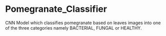 # Pomegranate_Classifier
CNN Model which classifies pomegranate based on leaves images into one of the three categories namely BACTERIAL, FUNGAL or HEALTHY.
